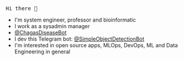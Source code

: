 <pre>
Hi there 👋
</pre>

- I'm system engineer, professor and bioinformatic
- I work as a sysadmin manager
- [@ChagasDiseaseBot](https://t.me/ChagasDiseasenBot)
- I dev this Telegram bot: [@SimpleObjectDetectionBot](https://t.me/SimpleObjectDetectionBot)
- I'm interested in open source apps, MLOps, DevOps, ML and Data Engineering in general
